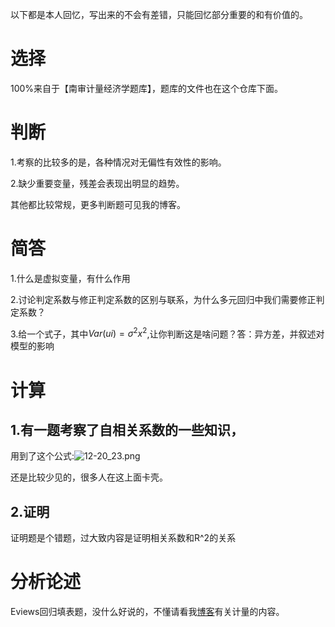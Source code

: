 以下都是本人回忆，写出来的不会有差错，只能回忆部分重要的和有价值的。

# 选择

100%来自于【南审计量经济学题库】，题库的文件也在这个仓库下面。

# 判断

1.考察的比较多的是，各种情况对无偏性有效性的影响。

2.缺少重要变量，残差会表现出明显的趋势。

其他都比较常规，更多判断题可见我的博客。

# 简答

1.什么是虚拟变量，有什么作用

2.讨论判定系数与修正判定系数的区别与联系，为什么多元回归中我们需要修正判定系数？

3.给一个式子，其中$Var(ui)=\sigma^2x^2$,让你判断这是啥问题？答：异方差，并叙述对模型的影响


# 计算

## 1.有一题考察了自相关系数的一些知识，

用到了这个公式:![12-20_23.png](https://i.loli.net/2020/12/20/qhQ1cYmpKntw6HJ.png)

还是比较少见的，很多人在这上面卡壳。

## 2.证明

证明题是个错题，过大致内容是证明相关系数和R^2的关系

# 分析论述

Eviews回归填表题，没什么好说的，不懂请看我[博客](saulnoble.github.io)有关计量的内容。
